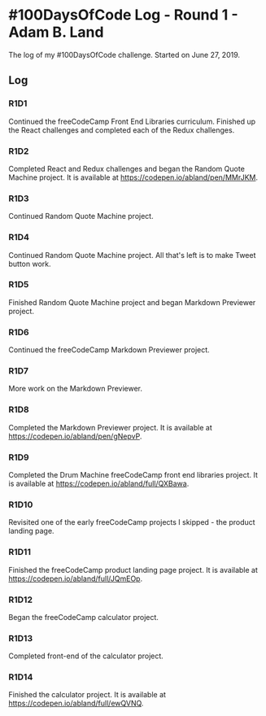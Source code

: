 # #100DaysOfCode Log - Round 1 - Adam B. Land

The log of my #100DaysOfCode challenge. Started on June 27, 2019.

## Log

### R1D1

Continued the freeCodeCamp Front End Libraries curriculum.  Finished up the React challenges and completed each of the Redux challenges.

### R1D2

Completed React and Redux challenges and began the Random Quote Machine project.  It is available at https://codepen.io/abland/pen/MMrJKM.

### R1D3

Continued Random Quote Machine project.

### R1D4

Continued Random Quote Machine project.  All that's left is to make Tweet button work.

### R1D5

Finished Random Quote Machine project and began Markdown Previewer project.

### R1D6

Continued the freeCodeCamp Markdown Previewer project.

### R1D7

More work on the Markdown Previewer.

### R1D8

Completed the Markdown Previewer project.  It is available at https://codepen.io/abland/pen/gNepvP.

### R1D9

Completed the Drum Machine freeCodeCamp front end libraries project.  It is available at https://codepen.io/abland/full/QXBawa.

### R1D10

Revisited one of the early freeCodeCamp projects I skipped - the product landing page.

### R1D11

Finished the freeCodeCamp product landing page project.  It is available at https://codepen.io/abland/full/JQmEOp.

### R1D12

Began the freeCodeCamp calculator project.

### R1D13

Completed front-end of the calculator project.

### R1D14

Finished the calculator project.  It is available at https://codepen.io/abland/full/ewQVNQ.
